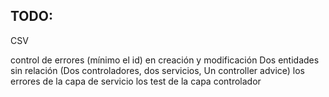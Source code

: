 ## TODO: ##

CSV

control de errores (mínimo el id) en creación y modificación
Dos entidades sin relación (Dos controladores, dos servicios, Un controller advice)
los errores de la capa de servicio
los test de la capa controlador
